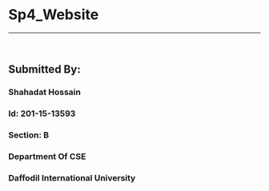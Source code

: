 # Sp4_Website

<hr>
<br>

## Submitted By:
  ### Shahadat Hossain  
  ### Id: 201-15-13593 
  ### Section: B  
  ### Department Of CSE  
  ### Daffodil International University
